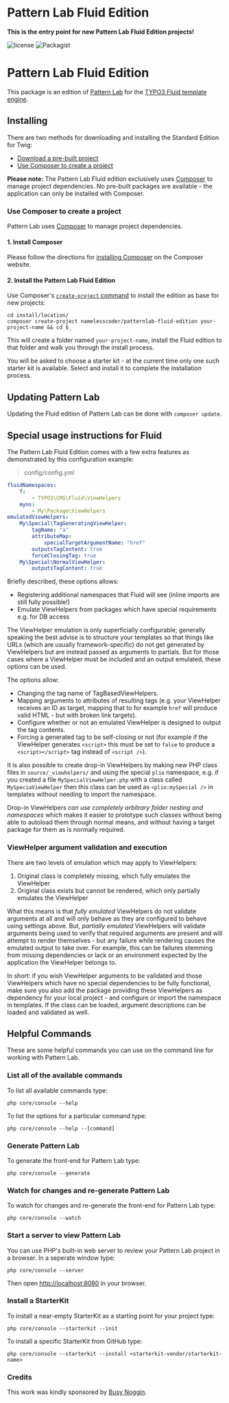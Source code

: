 Pattern Lab Fluid Edition
=========================

**This is the entry point for new Pattern Lab Fluid Edition projects!**

![license](https://img.shields.io/github/license/namelesscoder/patternlab-fluid-editiion.svg)
![Packagist](https://img.shields.io/packagist/v/namelesscoder/patternlab-fluid-editiion.svg)

# Pattern Lab Fluid Edition

This package is an edition of [Pattern Lab](http://patternlab.io) for the [TYPO3 Fluid template engine](https://github.com/TYPO3/Fluid). 

## Installing

There are two methods for downloading and installing the Standard Edition for Twig:

* [Download a pre-built project](#download-a-pre-built-package)
* [Use Composer to create a project](#use-composer-to-create-a-project)

**Please note:** The Pattern Lab Fluid edition exclusively uses [Composer](https://getcomposer.org/) to manage project dependencies.
No pre-built packages are available - the application can only be installed with Composer.

### Use Composer to create a project

Pattern Lab uses [Composer](https://getcomposer.org/) to manage project dependencies.

#### 1. Install Composer

Please follow the directions for [installing Composer](https://getcomposer.org/doc/00-intro.md#installation-linux-unix-osx) on the Composer website.

#### 2. Install the Pattern Lab Fluid Edition

Use Composer's [`create-project` command](https://getcomposer.org/doc/03-cli.md#create-project) to install the edition as base for new projects:

    cd install/location/
    composer create-project namelesscoder/patternlab-fluid-edition your-project-name && cd $_

This will create a folder named `your-project-name`, install the Fluid edition to that folder and walk you through the install process.

You will be asked to choose a starter kit - at the current time only one such starter kit is available. Select and install it to complete the installation process. 

## Updating Pattern Lab

Updating the Fluid edition of Pattern Lab can be done with `composer update`.


## Special usage instructions for Fluid

The Pattern Lab Fluid Edition comes with a few extra features as demonstrated by this configuration example:

> config/config.yml

```yaml
fluidNamespaces:
    f:
        - TYPO3\CMS\Fluid\ViewHelpers
    myns:
        - My\Package\ViewHelpers
emulatedViewHelpers:
    My\Special\TagGeneratingViewHelper:
        tagName: "a"
        attributeMap:
            specialTargetArgumentName: "href"
        outputsTagContent: true
        forceClosingTag: true
    My\Special\NormalViewHelper:
        outputsTagContent: true
```

Briefly described, these options allows:

* Registering additional namespaces that Fluid will see (inline imports are still fully possible!)
* Emulate ViewHelpers from packages which have special requirements e.g. for DB access

The ViewHelper emulation is only superficially configurable; generally speaking the best advise is to structure your
templates so that things like URLs (which are usually framework-specific) do not get generated by ViewHelpers but are
instead passed as arguments to partials. But for those cases where a ViewHelper must be included and an output emulated,
these options can be used.

The options allow:

* Changing the tag name of TagBasedViewHelpers.
* Mapping arguments to attributes of resulting tags (e.g. your ViewHelper receives an ID as target, mapping that to
  for example `href` will produce valid HTML - but with broken link targets).
* Configure whether or not an emulated ViewHelper is designed to output the tag contents.
* Forcing a generated tag to be self-closing or not (for example if the ViewHelper generates `<script>` this must be set
  to `false` to produce a `<script></script>` tag instead of `<script />`).

It is also possible to create drop-in ViewHelpers by making new PHP class files in `source/_viewhelpers/` and using the
special `plio` namespace, e.g. if you created a file `MySpecialViewHelper.php` with a class called `MySpeciaViewHelper`
then this class can be used as `<plio:mySpecial />` in templates without needing to import the namespace.

Drop-in ViewHelpers *can use completely arbitrary folder nesting and namespaces* which makes it easier to prototype such
classes without being able to autoload them through normal means, and without having a target package for them as is
normally required.

### ViewHelper argument validation and execution

There are two levels of emulation which may apply to ViewHelpers:

1. Original class is completely missing, which fully emulates the ViewHelper
2. Original class exists but cannot be rendered, which only partially emulates the ViewHelper

What this means is that *fully emulated* ViewHelpers do not validate arguments at all and will only behave as they are
configured to behave using settings above. But, *partially emulated* ViewHelpers will validate arguments being used to
verify that required arguments are present and will attempt to render themselves - but any failure while rendering
causes the emulated output to take over. For example, this can be failures stemming from missing dependencies or lack
or an environment expected by the application the ViewHelper belongs to.

In short: if you wish ViewHelper arguments to be validated and those ViewHelpers which have no special dependencies to
be fully functional, make sure you also add the package providing these ViewHelpers as dependency for your local
project - and configure or import the namespace in templates. If the class can be loaded, argument descriptions can be
loaded and validated as well.    

## Helpful Commands

These are some helpful commands you can use on the command line for working with Pattern Lab.

### List all of the available commands

To list all available commands type:

    php core/console --help

To list the options for a particular command type:

    php core/console --help --[command]

### Generate Pattern Lab

To generate the front-end for Pattern Lab type:

    php core/console --generate

### Watch for changes and re-generate Pattern Lab

To watch for changes and re-generate the front-end for Pattern Lab type:

    php core/console --watch

### Start a server to view Pattern Lab

You can use PHP's built-in web server to review your Pattern Lab project in a browser. In a seperate window type:

    php core/console --server

Then open [http://localhost:8080](http://localhost:8080) in your browser.

### Install a StarterKit

To install a near-empty StarterKit as a starting point for your project type:

    php core/console --starterkit --init

To install a specific StarterKit from GitHub type:

    php core/console --starterkit --install <starterkit-vendor/starterkit-name>

### Credits

This work was kindly sponsored by [Busy Noggin](http://busynoggin.com/).
